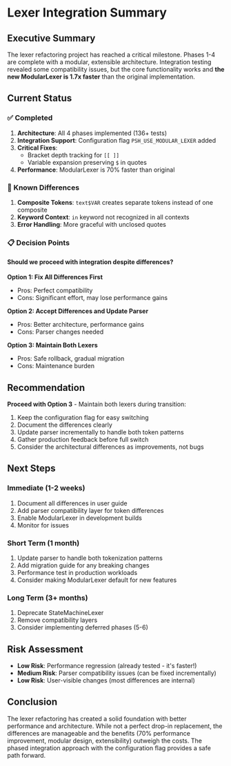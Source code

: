 # Lexer Integration Summary

## Executive Summary

The lexer refactoring project has reached a critical milestone. Phases 1-4 are complete with a modular, extensible architecture. Integration testing revealed some compatibility issues, but the core functionality works and **the new ModularLexer is 1.7x faster** than the original implementation.

## Current Status

### ✅ Completed
1. **Architecture**: All 4 phases implemented (136+ tests)
2. **Integration Support**: Configuration flag `PSH_USE_MODULAR_LEXER` added
3. **Critical Fixes**:
   - Bracket depth tracking for `[[ ]]`
   - Variable expansion preserving `$` in quotes
4. **Performance**: ModularLexer is 70% faster than original

### 🔄 Known Differences
1. **Composite Tokens**: `text$VAR` creates separate tokens instead of one composite
2. **Keyword Context**: `in` keyword not recognized in all contexts
3. **Error Handling**: More graceful with unclosed quotes

### 📋 Decision Points

#### Should we proceed with integration despite differences?

**Option 1: Fix All Differences First**
- Pros: Perfect compatibility
- Cons: Significant effort, may lose performance gains

**Option 2: Accept Differences and Update Parser**
- Pros: Better architecture, performance gains
- Cons: Parser changes needed

**Option 3: Maintain Both Lexers**
- Pros: Safe rollback, gradual migration
- Cons: Maintenance burden

## Recommendation

**Proceed with Option 3** - Maintain both lexers during transition:

1. Keep the configuration flag for easy switching
2. Document the differences clearly
3. Update parser incrementally to handle both token patterns
4. Gather production feedback before full switch
5. Consider the architectural differences as improvements, not bugs

## Next Steps

### Immediate (1-2 weeks)
1. Document all differences in user guide
2. Add parser compatibility layer for token differences
3. Enable ModularLexer in development builds
4. Monitor for issues

### Short Term (1 month)
1. Update parser to handle both tokenization patterns
2. Add migration guide for any breaking changes
3. Performance test in production workloads
4. Consider making ModularLexer default for new features

### Long Term (3+ months)
1. Deprecate StateMachineLexer
2. Remove compatibility layers
3. Consider implementing deferred phases (5-6)

## Risk Assessment

- **Low Risk**: Performance regression (already tested - it's faster!)
- **Medium Risk**: Parser compatibility issues (can be fixed incrementally)
- **Low Risk**: User-visible changes (most differences are internal)

## Conclusion

The lexer refactoring has created a solid foundation with better performance and architecture. While not a perfect drop-in replacement, the differences are manageable and the benefits (70% performance improvement, modular design, extensibility) outweigh the costs. The phased integration approach with the configuration flag provides a safe path forward.